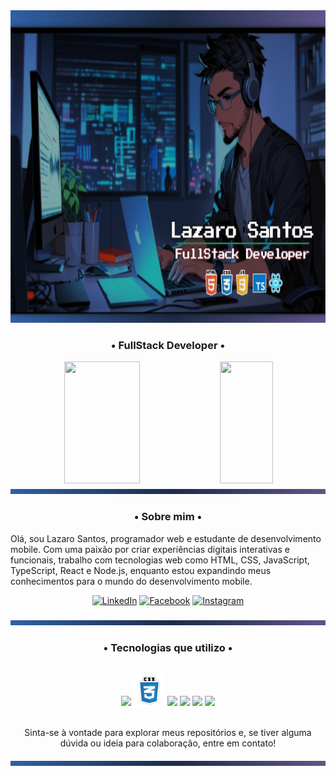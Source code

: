 <img src="./Background_perfil.png" width="100%" height="500px"/>
<br>
<h3 align="center" class="heading-element" dir="auto">•   FullStack Developer   •</h3>

<div align="center" dir="auto"> 
  <img  width="49%" height="195px" src="https://github-readme-stats.vercel.app/api?username=oLazaroCS&show_icons=true&count_private=true&title_color=3b77cc&icon_color=63598E&text_color=c9d1d9&bg_color=0d1117&border_color=fff0">  
  <img  width="41%" height="195px" src="https://github-readme-stats.vercel.app/api/top-langs/?username=oLazaroCS&layout=compact&title_color=3b77cc&text_color=fff&bg_color=0d1117&border_color=fff0">
</div>

<img width="100%" height="8px" style="max-width: 100%" src="./linha_01.png">
<h3 align="center" class="heading-element" dir="auto">•   Sobre mim   •</h3>

<p>Olá, sou Lazaro Santos, programador web e estudante de desenvolvimento mobile. Com uma paixão por criar experiências digitais interativas e funcionais, trabalho com tecnologias web como HTML, CSS, JavaScript, TypeScript, React e Node.js, enquanto estou expandindo meus conhecimentos para o mundo do desenvolvimento mobile.</p>

<div align="center">
  <a href="https://www.linkedin.com/in/lazaro-santos-16926911b/" title="LinkedIn">
    <img src="https://img.shields.io/badge/-Linkedin-0e76a8?style=flat-square&logo=Linkedin&logoColor=white&link=LINK-DO-SEU-LINKEDIN" alt="LinkedIn"/></a>
  <a href="https://www.facebook.com/lazaro.santos.9081" title="Facebook">
    <img src="https://img.shields.io/badge/-Facebook-3b5998?style=flat-square&labelColor=3b5998&logo=facebook&logoColor=white&link=LINK-DO-SEU-FACEBOOK" alt="Facebook"/></a>
  <a href="https://www.instagram.com/olazarocs" title="Instagram">
    <img src="https://img.shields.io/badge/-Instagram-DF0174?style=flat-square&labelColor=DF0174&logo=instagram&logoColor=white&link=LINK-DO-SEU-INSTAGRAM" alt="Instagram"/></a> 
</div>


<br>
<img width="100%" height="8px" style="max-width: 100%" src="./linha_01.png">
<h3 align="center" class="heading-element" dir="auto">•  Tecnologias que utilizo  •</h3>
<br>
<div align="center" dir="auto">
  <img width="50px"  src="./logoHtml.png" >
  <img width="50px"  src="./logoCss.png">
  <img width="50px"  src="./logoJavaScript.png">
  <img width="50px"  src="./logoTypeScript.png">
  <img width="50px"  src="./logoReact.png">
  <img width="40px"  src="https://seeklogo.com/images/F/flutter-logo-5086DD11C5-seeklogo.com.png">
</div>
<br>
<p align="center">Sinta-se à vontade para explorar meus repositórios e, se tiver alguma dúvida ou ideia para colaboração, entre em contato!</p>
<img width="100%" height="8px" style="max-width: 100%" src="./linha_02.png">
